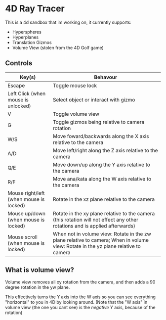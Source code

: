 # 4D Ray Tracer

This is a 4d sandbox that im working on, it currently supports:

- Hyperspheres
- Hyperplanes
- Translation Gizmos
- Volume View (stolen from the 4D Golf game)

## Controls

| Key(s)                                  | Behavour                                                                                                                           |
| --------------------------------------- | ---------------------------------------------------------------------------------------------------------------------------------- |
| Escape                                  | Toggle mouse lock                                                                                                                  |
| Left Click (when mouse is unlocked)     | Select object or interact with gizmo                                                                                               |
| V                                       | Toggle volume view                                                                                                                 |
| G                                       | Toggle gizmos being relative to camera rotation                                                                                    |
| W/S                                     | Move foward/backwards along the X axis relative to the camera                                                                      |
| A/D                                     | Move left/right along the Z axis relative to the camera                                                                            |
| Q/E                                     | Move down/up along the Y axis relative to the camera                                                                               |
| R/F                                     | Move ana/kata along the W axis relative to the camera                                                                              |
| Mouse right/left (when mouse is locked) | Rotate in the xz plane relative to the camera                                                                                      |
| Mouse up/down (when mouse is locked)    | Rotate in the xy plane relative to the camera (this rotation will not effect any other rotations and is applied afterwards)        |
| Mouse scroll (when mouse is locked)     | When not in volume view: Rotate in the zw plane relative to camera; When in volume view: Rotate in the yz plane relative to camera |

## What is volume view?

Volume view removes all xy rotation from the camera, and then adds a 90 degree rotation in the yw plane.

This effectively turns the Y axis into the W axis so you can see everything "horizontal" to you in 4D by looking around. (Note that the "W axis" in volume view (the one you cant see) is the _negative_ Y axis, because of the rotation)
